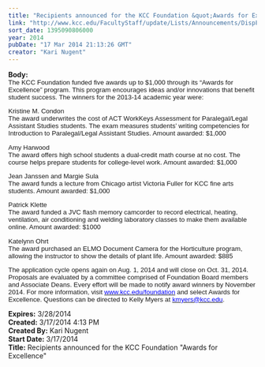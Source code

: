 ```yaml
---
title: "Recipients announced for the KCC Foundation &quot;Awards for Excellence&quot;"
link: "http://www.kcc.edu/FacultyStaff/update/Lists/Announcements/DispForm.aspx?ID=1445"
sort_date: 1395090806000
year: 2014
pubDate: "17 Mar 2014 21:13:26 GMT"
creator: "Kari Nugent"
---
```


<div><b>Body:</b> <div class="ExternalClass2874E0DA9C9B4590A54F83ABA1E4DDBB">
<div>
<p style="line-height:normal;margin:0in 0in 10pt" class="MsoNormal"><span style="font-family:'Arial','sans-serif';font-size:10pt">The KCC Foundation funded five awards up to $1,000 through its “Awards for Excellence” program. This program encourages ideas and/or innovations that benefit student success. The winners for the 2013-14 academic year were:</span></p>
<p style="line-height:normal;margin:0in 0in 10pt" class="MsoNormal"><span style="font-family:'Arial','sans-serif';font-size:10pt">Kristine M. Condon <br />The award underwrites the cost of ACT WorkKeys Assessment for Paralegal/Legal Assistant Studies students. The exam measures students’ writing competencies for Introduction to Paralegal/Legal Assistant Studies. Amount awarded: $1,000</span></p>
<p style="line-height:normal;margin:0in 0in 10pt" class="MsoNormal"><span style="font-family:'Arial','sans-serif';font-size:10pt">Amy Harwood <br />The award offers high school students a dual-credit math course at no cost. The course helps prepare students for college-level work. Amount awarded: $1,000</span></p><span style="font-family:'Arial','sans-serif';font-size:10pt">
<p style="line-height:normal;margin:0in 0in 10pt" class="MsoNormal"><span style="font-family:'Arial','sans-serif';font-size:10pt">Jean Janssen and Margie Sula <br />The award funds a lecture from Chicago artist Victoria Fuller for KCC fine arts students. Amount awarded: $1,000</span></p>
<p style="line-height:normal;margin:0in 0in 10pt" class="MsoNormal">Patrick Klette <br />The award funded a JVC flash memory camcorder to record electrical, heating, ventilation, air conditioning and welding laboratory classes to make them available online. Amount awarded: $1000</span></p>
<p style="line-height:normal;margin:0in 0in 10pt" class="MsoNormal"><span style="font-family:'Arial','sans-serif';font-size:10pt">Katelynn Ohrt <br />The award purchased an ELMO Document Camera for the Horticulture program, allowing the instructor to show the details of plant life. Amount awarded: $885</span></p>
<p style="line-height:normal;margin:0in 0in 10pt" class="MsoNormal"><span style="font-family:'Arial','sans-serif';font-size:10pt">The application cycle opens again on Aug. 1, 2014 and will close on Oct. 31, 2014. Proposals are evaluated by a committee comprised of Foundation Board members and Associate Deans. Every effort will be made to notify award winners by November 2014. For more information, visit <a href="/foundation"><font color="#0000ff">www.kcc.edu/foundation</font></a> and select Awards for Excellence. Questions can be directed to Kelly Myers at <a href="mailto:kmyers@kcc.edu"><font color="#0000ff">kmyers@kcc.edu</font></a>.</span></p></div></div></div>
<div><b>Expires:</b> 3/28/2014</div>
<div><b>Created:</b> 3/17/2014 4:13 PM</div>
<div><b>Created By:</b> Kari Nugent</div>
<div><b>Start Date:</b> 3/17/2014</div>
<div><b>Title:</b> Recipients announced for the KCC Foundation &quot;Awards for Excellence&quot;</div>
